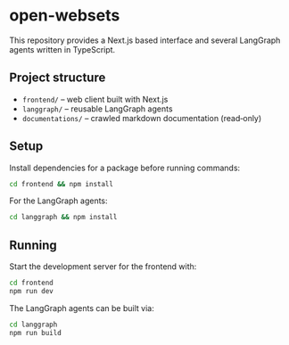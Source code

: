 # open-websets

This repository provides a Next.js based interface and several LangGraph agents written in TypeScript.

## Project structure

- `frontend/` – web client built with Next.js
- `langgraph/` – reusable LangGraph agents
- `documentations/` – crawled markdown documentation (read‑only)

## Setup

Install dependencies for a package before running commands:

```bash
cd frontend && npm install
```

For the LangGraph agents:

```bash
cd langgraph && npm install
```

## Running

Start the development server for the frontend with:

```bash
cd frontend
npm run dev
```

The LangGraph agents can be built via:

```bash
cd langgraph
npm run build
```
